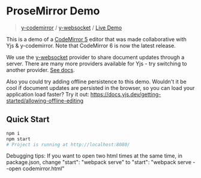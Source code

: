 # ProseMirror Demo
> [y-codemirror](https://docs.yjs.dev/ecosystem/editor-bindings/codemirror) / [y-websocket](https://docs.yjs.dev/ecosystem/connection-provider/y-websocket) / [Live Demo](https://demos.yjs.dev/codemirror/codemirror.html)

This is a demo of a [CodeMirror 5](https://codemirror.net/5) editor that was made collaborative with Yjs & y-codemirror. Note that CodeMirror 6 is now the latest release. 

We use the [y-websocket](https://docs.yjs.dev/ecosystem/connection-provider) provider to share document updates through a server. There are many more providers available for Yjs - try switching to another provider. [See docs](https://docs.yjs.dev/ecosystem/connection-provider).

Also you could try adding offline persistence to this demo. Wouldn't it be cool if document updates are persisted in the browser, so you can load your application load faster? Try it out: https://docs.yjs.dev/getting-started/allowing-offline-editing

## Quick Start

```sh
npm i
npm start
# Project is running at http://localhost:8080/
```

Debugging tips:
If you want to open two html times at the same time, in package.json, change "start": "webpack serve" to "start": "webpack serve --open codemirror.html"
